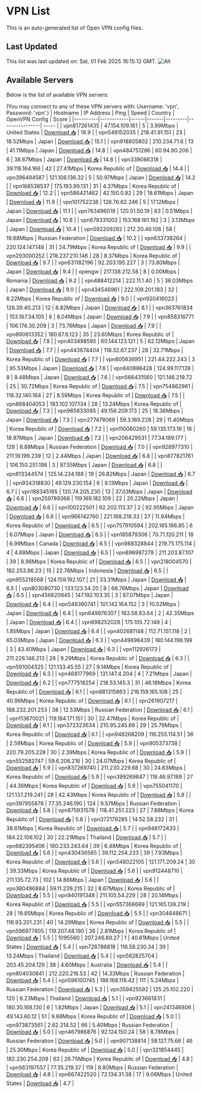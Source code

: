 # VPN List

This is an auto-generated list of Open VPN config files.

## Last Updated

This list was last updated on: Sat, 01 Feb 2025 16:15:12 GMT.
![Alt](https://repobeats.axiom.co/api/embed/186b98318ef1479477931607c1ad7d823f12451f.svg "Repobeats analytics image")

## Available Servers

Below is the list of available VPN servers:

(You may connect to any of these VPN servers with: Username: 'vpn', Password: 'vpn'.)
| Hostname | IP Address | Ping | Speed | Country | OpenVPN Config | Score |
|----------|------------|------|-------|---------|----------------| ----- |
| vpn817261435 | 47.154.109.161 | 5 | 3.99Mbps | United States | [Download 📥](./configs/server_0_US.ovpn) | 19.9 |
| vpn549152035 | 218.41.91.151 | 23 | 18.52Mbps | Japan | [Download 📥](./configs/server_1_JP.ovpn) | 15.1 |
| vpn918805802 | 210.234.71.6 | 13 | 41.11Mbps | Japan | [Download 📥](./configs/server_2_JP.ovpn) | 14.8 |
| vpn484751296 | 60.94.90.206 | 6 | 38.67Mbps | Japan | [Download 📥](./configs/server_3_JP.ovpn) | 14.8 |
| vpn339086318 | 39.118.164.166 | 42 | 27.41Mbps | Korea Republic of | [Download 📥](./configs/server_4_KR.ovpn) | 14.4 |
| vpn396494587 | 121.106.136.32 | 5 | 50.97Mbps | Japan | [Download 📥](./configs/server_5_JP.ovpn) | 14.2 |
| vpn168538537 | 175.193.99.131 | 31 | 4.37Mbps | Korea Republic of | [Download 📥](./configs/server_6_KR.ovpn) | 12.2 |
| vpn586421462 | 42.150.0.82 | 29 | 18.61Mbps | Japan | [Download 📥](./configs/server_7_JP.ovpn) | 11.9 |
| vpn101752238 | 126.76.62.246 | 5 | 17.12Mbps | Japan | [Download 📥](./configs/server_8_JP.ovpn) | 11.1 |
| vpn763496019 | 120.51.50.19 | 63 | 0.51Mbps | Japan | [Download 📥](./configs/server_9_JP.ovpn) | 10.8 |
| vpn678331002 | 153.168.161.192 | 3 | 3.13Mbps | Japan | [Download 📥](./configs/server_10_JP.ovpn) | 10.4 |
| vpn592209282 | 212.20.46.108 | 58 | 19.88Mbps | Russian Federation | [Download 📥](./configs/server_11_RU.ovpn) | 10.2 |
| vpn633738264 | 220.124.147.148 | 31 | 24.79Mbps | Korea Republic of | [Download 📥](./configs/server_12_KR.ovpn) | 9.9 |
| vpn293000252 | 218.237.210.146 | 28 | 8.37Mbps | Korea Republic of | [Download 📥](./configs/server_13_KR.ovpn) | 9.7 |
| vpn631182196 | 92.203.195.227 | 3 | 73.80Mbps | Japan | [Download 📥](./configs/server_14_JP.ovpn) | 9.4 |
| opengw | 217.138.212.58 | 8 | 0.00Mbps | Romania | [Download 📥](./configs/server_15_RO.ovpn) | 9.2 |
| vpn488412214 | 222.11.1.40 | 5 | 36.03Mbps | Japan | [Download 📥](./configs/server_16_JP.ovpn) | 9.0 |
| vpn434546961 | 222.109.201.183 | 32 | 6.22Mbps | Korea Republic of | [Download 📥](./configs/server_17_KR.ovpn) | 9.0 |
| vpn920416023 | 126.39.40.213 | 12 | 8.82Mbps | Japan | [Download 📥](./configs/server_18_JP.ovpn) | 8.1 |
| vpn363761834 | 153.167.34.105 | 8 | 8.04Mbps | Japan | [Download 📥](./configs/server_19_JP.ovpn) | 7.9 |
| vpn858316771 | 106.176.30.209 | 3 | 73.76Mbps | Japan | [Download 📥](./configs/server_20_JP.ovpn) | 7.9 |
| vpn890613352 | 180.67.6.123 | 35 | 23.60Mbps | Korea Republic of | [Download 📥](./configs/server_21_KR.ovpn) | 7.8 |
| vpn403498595 | 60.144.123.121 | 5 | 62.12Mbps | Japan | [Download 📥](./configs/server_22_JP.ovpn) | 7.7 |
| vpn443674404 | 118.32.67.237 | 28 | 32.71Mbps | Korea Republic of | [Download 📥](./configs/server_23_KR.ovpn) | 7.7 |
| vpn805836951 | 221.44.222.243 | 3 | 95.53Mbps | Japan | [Download 📥](./configs/server_24_JP.ovpn) | 7.6 |
| vpn840886428 | 124.99.117.139 | 8 | 9.48Mbps | Japan | [Download 📥](./configs/server_25_JP.ovpn) | 7.6 |
| vpn566431560 | 121.146.219.72 | 25 | 30.72Mbps | Korea Republic of | [Download 📥](./configs/server_26_KR.ovpn) | 7.5 |
| vpn754862961 | 118.32.140.164 | 27 | 8.59Mbps | Korea Republic of | [Download 📥](./configs/server_27_KR.ovpn) | 7.5 |
| vpn888404053 | 183.102.107.134 | 28 | 13.24Mbps | Korea Republic of | [Download 📥](./configs/server_28_KR.ovpn) | 7.3 |
| vpn965633095 | 49.156.209.173 | 25 | 18.36Mbps | Japan | [Download 📥](./configs/server_29_JP.ovpn) | 7.3 |
| vpn277478068 | 59.3.169.228 | 29 | 11.40Mbps | Korea Republic of | [Download 📥](./configs/server_30_KR.ovpn) | 7.2 |
| vpn110060260 | 59.135.173.16 | 16 | 18.97Mbps | Japan | [Download 📥](./configs/server_31_JP.ovpn) | 7.2 |
| vpn206429531 | 77.34.189.177 | 128 | 8.88Mbps | Russian Federation | [Download 📥](./configs/server_32_RU.ovpn) | 7.0 |
| vpn928977310 | 211.19.199.239 | 12 | 2.44Mbps | Japan | [Download 📥](./configs/server_33_JP.ovpn) | 6.8 |
| vpn877821761 | 106.150.251.198 | 3 | 97.55Mbps | Japan | [Download 📥](./configs/server_34_JP.ovpn) | 6.8 |
| vpn813344574 | 125.14.234.188 | 19 | 26.82Mbps | Japan | [Download 📥](./configs/server_35_JP.ovpn) | 6.7 |
| vpn934318830 | 49.129.230.154 | 6 | 9.13Mbps | Japan | [Download 📥](./configs/server_36_JP.ovpn) | 6.7 |
| vpn188345165 | 120.74.205.230 | 13 | 37.03Mbps | Japan | [Download 📥](./configs/server_37_JP.ovpn) | 6.6 |
| vpn259789368 | 119.169.182.109 | 22 | 20.22Mbps | Japan | [Download 📥](./configs/server_38_JP.ovpn) | 6.6 |
| vpn100222501 | 92.202.113.37 | 2 | 92.95Mbps | Japan | [Download 📥](./configs/server_39_JP.ovpn) | 6.6 |
| vpn966142760 | 221.168.218.33 | 27 | 11.94Mbps | Korea Republic of | [Download 📥](./configs/server_40_KR.ovpn) | 6.5 |
| vpn757910594 | 202.165.166.85 | 6 | 6.07Mbps | Japan | [Download 📥](./configs/server_41_JP.ovpn) | 6.5 |
| vpn185879306 | 70.71.120.211 | 18 | 6.99Mbps | Canada | [Download 📥](./configs/server_42_CA.ovpn) | 6.5 |
| vpn988328844 | 219.75.175.114 | 4 | 4.88Mbps | Japan | [Download 📥](./configs/server_43_JP.ovpn) | 6.5 |
| vpn896987278 | 211.203.87.107 | 39 | 8.96Mbps | Korea Republic of | [Download 📥](./configs/server_44_KR.ovpn) | 6.5 |
| vpn218004570 | 182.253.86.23 | 15 | 22.78Mbps | Indonesia | [Download 📥](./configs/server_45_ID.ovpn) | 6.5 |
| vpn955218568 | 124.159.192.107 | 21 | 33.31Mbps | Japan | [Download 📥](./configs/server_46_JP.ovpn) | 6.5 |
| vpn803080730 | 133.123.54.20 | 8 | 66.76Mbps | Japan | [Download 📥](./configs/server_47_JP.ovpn) | 6.5 |
| vpn456620845 | 147.192.103.35 | 3 | 87.07Mbps | Japan | [Download 📥](./configs/server_48_JP.ovpn) | 6.4 |
| vpn548360741 | 101.142.164.152 | 3 | 10.52Mbps | Japan | [Download 📥](./configs/server_49_JP.ovpn) | 6.4 |
| vpn649976307 | 163.58.83.64 | 2 | 42.35Mbps | Japan | [Download 📥](./configs/server_50_JP.ovpn) | 6.4 |
| vpn698252028 | 175.105.72.149 | 4 | 1.85Mbps | Japan | [Download 📥](./configs/server_51_JP.ovpn) | 6.4 |
| vpn402681148 | 112.71.151.118 | 2 | 65.03Mbps | Japan | [Download 📥](./configs/server_52_JP.ovpn) | 6.3 |
| vpn449898439 | 180.144.198.199 | 3 | 43.40Mbps | Japan | [Download 📥](./configs/server_53_JP.ovpn) | 6.3 |
| vpn112926173 | 211.228.146.213 | 26 | 9.29Mbps | Korea Republic of | [Download 📥](./configs/server_54_KR.ovpn) | 6.3 |
| vpn591004325 | 121.133.45.55 | 27 | 9.14Mbps | Korea Republic of | [Download 📥](./configs/server_55_KR.ovpn) | 6.3 |
| vpn468177969 | 131.147.4.204 | 4 | 7.21Mbps | Japan | [Download 📥](./configs/server_56_JP.ovpn) | 6.2 |
| vpn777518254 | 218.53.145.3 | 31 | 46.18Mbps | Korea Republic of | [Download 📥](./configs/server_57_KR.ovpn) | 6.1 |
| vpn881315863 | 218.159.165.108 | 25 | 40.96Mbps | Korea Republic of | [Download 📥](./configs/server_58_KR.ovpn) | 6.1 |
| vpn261907217 | 188.232.201.253 | 38 | 12.53Mbps | Russian Federation | [Download 📥](./configs/server_59_RU.ovpn) | 6.1 |
| vpn113670021 | 119.194.171.151 | 30 | 32.47Mbps | Korea Republic of | [Download 📥](./configs/server_60_KR.ovpn) | 6.1 |
| vpn372323634 | 210.95.245.89 | 29 | 25.79Mbps | Korea Republic of | [Download 📥](./configs/server_61_KR.ovpn) | 6.1 |
| vpn948268209 | 116.255.114.51 | 36 | 2.59Mbps | Korea Republic of | [Download 📥](./configs/server_62_KR.ovpn) | 5.9 |
| vpn905373738 | 220.79.205.228 | 30 | 2.39Mbps | Korea Republic of | [Download 📥](./configs/server_63_KR.ovpn) | 5.9 |
| vpn552582747 | 59.6.206.216 | 30 | 24.07Mbps | Korea Republic of | [Download 📥](./configs/server_64_KR.ovpn) | 5.9 |
| vpn837269740 | 211.230.229.68 | 30 | 24.63Mbps | Korea Republic of | [Download 📥](./configs/server_65_KR.ovpn) | 5.9 |
| vpn399269847 | 118.46.97.189 | 27 | 44.36Mbps | Korea Republic of | [Download 📥](./configs/server_66_KR.ovpn) | 5.9 |
| vpn755041170 | 121.137.219.241 | 28 | 42.43Mbps | Korea Republic of | [Download 📥](./configs/server_67_KR.ovpn) | 5.8 |
| vpn397955876 | 77.35.246.190 | 124 | 9.57Mbps | Russian Federation | [Download 📥](./configs/server_68_RU.ovpn) | 5.8 |
| vpn875931578 | 118.41.251.223 | 27 | 7.88Mbps | Korea Republic of | [Download 📥](./configs/server_69_KR.ovpn) | 5.8 |
| vpn372179285 | 14.52.58.232 | 31 | 38.61Mbps | Korea Republic of | [Download 📥](./configs/server_70_KR.ovpn) | 5.7 |
| vpn948172433 | 184.22.106.102 | 30 | 22.21Mbps | Thailand | [Download 📥](./configs/server_71_TH.ovpn) | 5.7 |
| vpn682395406 | 180.233.243.64 | 39 | 6.48Mbps | Korea Republic of | [Download 📥](./configs/server_72_KR.ovpn) | 5.6 |
| vpn430436565 | 39.112.254.233 | 39 | 7.93Mbps | Korea Republic of | [Download 📥](./configs/server_73_KR.ovpn) | 5.6 |
| vpn548022105 | 121.171.209.24 | 30 | 39.33Mbps | Korea Republic of | [Download 📥](./configs/server_74_KR.ovpn) | 5.6 |
| vpn912448710 | 211.135.72.73 | 102 | 14.86Mbps | Japan | [Download 📥](./configs/server_75_JP.ovpn) | 5.6 |
| vpn380496884 | 59.11.239.215 | 32 | 8.67Mbps | Korea Republic of | [Download 📥](./configs/server_76_KR.ovpn) | 5.5 |
| vpn940191348 | 211.105.54.229 | 28 | 20.14Mbps | Korea Republic of | [Download 📥](./configs/server_77_KR.ovpn) | 5.5 |
| vpn557368689 | 121.165.139.219 | 28 | 19.85Mbps | Korea Republic of | [Download 📥](./configs/server_78_KR.ovpn) | 5.5 |
| vpn304848671 | 116.93.201.231 | 40 | 14.29Mbps | Korea Republic of | [Download 📥](./configs/server_79_KR.ovpn) | 5.5 |
| vpn596977805 | 119.207.48.190 | 36 | 2.81Mbps | Korea Republic of | [Download 📥](./configs/server_80_KR.ovpn) | 5.5 |
| 1095560 | 207.246.89.27 | 1 | 40.61Mbps | United States | [Download 📥](./configs/server_81_US.ovpn) | 5.4 |
| vpn728786818 | 116.58.230.34 | 39 | 13.24Mbps | Thailand | [Download 📥](./configs/server_82_TH.ovpn) | 5.4 |
| vpn562825704 | 203.45.204.129 | 38 | 4.60Mbps | Australia | [Download 📥](./configs/server_83_AU.ovpn) | 5.4 |
| vpn804030841 | 212.220.216.53 | 42 | 14.33Mbps | Russian Federation | [Download 📥](./configs/server_84_RU.ovpn) | 5.4 |
| vpn596100745 | 188.168.118.42 | 111 | 5.24Mbps | Russian Federation | [Download 📥](./configs/server_85_RU.ovpn) | 5.3 |
| vpn359425592 | 125.25.102.220 | 120 | 6.23Mbps | Thailand | [Download 📥](./configs/server_86_TH.ovpn) | 5.1 |
| vpn923661831 | 180.30.168.130 | 6 | 1.82Mbps | Japan | [Download 📥](./configs/server_87_JP.ovpn) | 5.1 |
| vpn241346806 | 49.143.60.12 | 51 | 9.88Mbps | Korea Republic of | [Download 📥](./configs/server_88_KR.ovpn) | 5.0 |
| vpn973873561 | 2.62.214.52 | 66 | 5.40Mbps | Russian Federation | [Download 📥](./configs/server_89_RU.ovpn) | 5.0 |
| vpn467986876 | 92.124.150.24 | 58 | 8.78Mbps | Russian Federation | [Download 📥](./configs/server_90_RU.ovpn) | 5.0 |
| vpn907138814 | 58.127.75.66 | 46 | 25.30Mbps | Korea Republic of | [Download 📥](./configs/server_91_KR.ovpn) | 5.0 |
| vpn321854445 | 182.230.254.209 | 63 | 26.75Mbps | Korea Republic of | [Download 📥](./configs/server_92_KR.ovpn) | 4.8 |
| vpn563197557 | 77.35.219.37 | 119 | 8.80Mbps | Russian Federation | [Download 📥](./configs/server_93_RU.ovpn) | 4.8 |
| vpn667422520 | 72.134.31.38 | 17 | 9.06Mbps | United States | [Download 📥](./configs/server_94_US.ovpn) | 4.7 |
